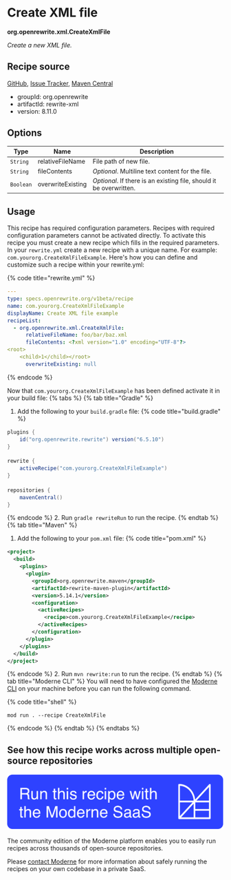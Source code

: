 # Create XML file

**org.openrewrite.xml.CreateXmlFile**

_Create a new XML file._

## Recipe source

[GitHub](https://github.com/openrewrite/rewrite/blob/main/rewrite-xml/src/main/java/org/openrewrite/xml/CreateXmlFile.java), [Issue Tracker](https://github.com/openrewrite/rewrite/issues), [Maven Central](https://central.sonatype.com/artifact/org.openrewrite/rewrite-xml/8.11.0/jar)

* groupId: org.openrewrite
* artifactId: rewrite-xml
* version: 8.11.0

## Options

| Type | Name | Description |
| -- | -- | -- |
| `String` | relativeFileName | File path of new file. |
| `String` | fileContents | *Optional*. Multiline text content for the file. |
| `Boolean` | overwriteExisting | *Optional*. If there is an existing file, should it be overwritten. |


## Usage

This recipe has required configuration parameters. Recipes with required configuration parameters cannot be activated directly. To activate this recipe you must create a new recipe which fills in the required parameters. In your `rewrite.yml` create a new recipe with a unique name. For example: `com.yourorg.CreateXmlFileExample`.
Here's how you can define and customize such a recipe within your rewrite.yml:

{% code title="rewrite.yml" %}
```yaml
---
type: specs.openrewrite.org/v1beta/recipe
name: com.yourorg.CreateXmlFileExample
displayName: Create XML file example
recipeList:
  - org.openrewrite.xml.CreateXmlFile:
      relativeFileName: foo/bar/baz.xml
      fileContents: <?xml version="1.0" encoding="UTF-8"?>
<root>
    <child>1</child></root>
      overwriteExisting: null
```
{% endcode %}

Now that `com.yourorg.CreateXmlFileExample` has been defined activate it in your build file:
{% tabs %}
{% tab title="Gradle" %}
1. Add the following to your `build.gradle` file:
{% code title="build.gradle" %}
```groovy
plugins {
    id("org.openrewrite.rewrite") version("6.5.10")
}

rewrite {
    activeRecipe("com.yourorg.CreateXmlFileExample")
}

repositories {
    mavenCentral()
}
```
{% endcode %}
2. Run `gradle rewriteRun` to run the recipe.
{% endtab %}
{% tab title="Maven" %}
1. Add the following to your `pom.xml` file:
{% code title="pom.xml" %}
```xml
<project>
  <build>
    <plugins>
      <plugin>
        <groupId>org.openrewrite.maven</groupId>
        <artifactId>rewrite-maven-plugin</artifactId>
        <version>5.14.1</version>
        <configuration>
          <activeRecipes>
            <recipe>com.yourorg.CreateXmlFileExample</recipe>
          </activeRecipes>
        </configuration>
      </plugin>
    </plugins>
  </build>
</project>
```
{% endcode %}
2. Run `mvn rewrite:run` to run the recipe.
{% endtab %}
{% tab title="Moderne CLI" %}
You will need to have configured the [Moderne CLI](https://docs.moderne.io/moderne-cli/cli-intro) on your machine before you can run the following command.

{% code title="shell" %}
```shell
mod run . --recipe CreateXmlFile
```
{% endcode %}
{% endtab %}
{% endtabs %}

## See how this recipe works across multiple open-source repositories

[![Moderne Link Image](/.gitbook/assets/ModerneRecipeButton.png)](https://app.moderne.io/recipes/org.openrewrite.xml.CreateXmlFile)

The community edition of the Moderne platform enables you to easily run recipes across thousands of open-source repositories.

Please [contact Moderne](https://moderne.io/product) for more information about safely running the recipes on your own codebase in a private SaaS.
